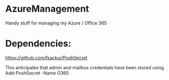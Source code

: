 # AzureManagement
Handy stuff for managing my Azure / Office 365

# Dependencies:

https://github.com/fsackur/PoshSecret

This anticipates that admin and mailbox credentials have been stored using Add-PoshSecret -Name O365

